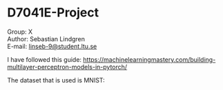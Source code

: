 # D7041E-Project

Group: X <br>
Author: Sebastian Lindgren <br>
E-mail: linseb-9@student.ltu.se <br>

I have followed this guide: https://machinelearningmastery.com/building-multilayer-perceptron-models-in-pytorch/ <br>

The dataset that is used is MNIST: <br>